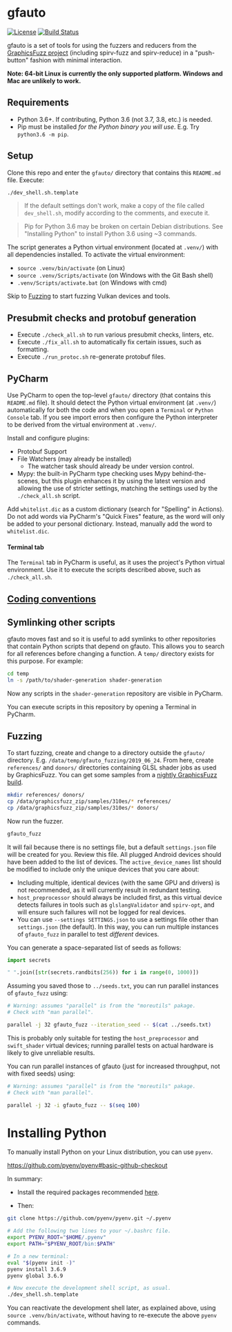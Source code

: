 # gfauto

[![License](https://img.shields.io/badge/License-Apache%202.0-blue.svg)](https://opensource.org/licenses/Apache-2.0)
[![Build Status](https://github.com/google/graphicsfuzz/workflows/.github/workflows/gfauto.yml/badge.svg)](https://github.com/google/graphicsfuzz/actions)


gfauto is a set of tools for using the fuzzers and reducers from the [GraphicsFuzz project](https://github.com/google/graphicsfuzz) (including spirv-fuzz and spirv-reduce) in a "push-button" fashion with minimal interaction.

**Note: 64-bit Linux is currently the only supported platform. Windows and Mac are unlikely to work.**

## Requirements

* Python 3.6+. If contributing, Python 3.6 (not 3.7, 3.8, etc.) is needed.
* Pip must be installed _for the Python binary you will use_. E.g. Try `python3.6 -m pip`.

## Setup

Clone this repo and enter the `gfauto/` directory that contains this `README.md` file. Execute:

```sh
./dev_shell.sh.template
```

> If the default settings don't work, make a copy of the file called `dev_shell.sh`, modify according to the comments, and execute it.

> Pip for Python 3.6 may be broken on certain Debian distributions.
> See "Installing Python" to install Python 3.6 using ~3 commands.

The script generates a Python virtual environment (located at `.venv/`) with all dependencies installed. To activate the virtual environment:

* `source .venv/bin/activate` (on Linux)
* `source .venv/Scripts/activate` (on Windows with the Git Bash shell)
* `.venv/Scripts/activate.bat` (on Windows with cmd)

Skip to [Fuzzing](#fuzzing) to start fuzzing Vulkan devices and tools.

## Presubmit checks and protobuf generation

* Execute `./check_all.sh` to run various presubmit checks, linters, etc.
* Execute `./fix_all.sh` to automatically fix certain issues, such as formatting.
* Execute `./run_protoc.sh` re-generate protobuf files.

## PyCharm

Use PyCharm to open the top-level `gfauto/` directory (that contains this `README.md` file).
It should detect the Python virtual environment (at `.venv/`) automatically
for both the code
and when you open a `Terminal` or `Python Console` tab.
If you see import errors
then configure the Python interpreter to be
derived from the virtual environment at `.venv/`.

Install and configure plugins:

* Protobuf Support
* File Watchers (may already be installed)
  * The watcher task should already be under version control.
* Mypy: the built-in PyCharm type checking uses Mypy behind-the-scenes, but this plugin enhances it by using the latest version and allowing the use of stricter settings, matching the settings used by the `./check_all.sh` script.

Add `whitelist.dic` as a custom dictionary (search for "Spelling" in Actions). Do not add words via PyCharm's "Quick Fixes" feature, as the word will only be added to your personal dictionary. Instead, manually add the word to `whitelist.dic`.

#### Terminal tab

The `Terminal` tab in PyCharm is useful, as it uses the project's Python virtual environment. Use it to execute the scripts described above, such as `./check_all.sh`.

## [Coding conventions](docs/conventions.md)

## Symlinking other scripts

gfauto moves fast and so it is useful to add symlinks to other repositories that contain Python scripts that depend on gfauto. This allows you to search for all references before changing a function. A `temp/` directory exists for this purpose. For example:

```sh
cd temp
ln -s /path/to/shader-generation shader-generation
```

Now any scripts in the `shader-generation` repository are visible in PyCharm.

You can execute scripts in this repository by opening a Terminal in PyCharm.


## Fuzzing

To start fuzzing, create and change to a directory outside the `gfauto/` directory. E.g. `/data/temp/gfauto_fuzzing/2019_06_24`. From here, create `references/` and `donors/` directories containing GLSL shader jobs as used by GraphicsFuzz.
You can get some samples from a [nightly GraphicsFuzz build](https://github.com/google/gfbuild-graphicsfuzz/releases).

```sh
mkdir references/ donors/
cp /data/graphicsfuzz_zip/samples/310es/* references/
cp /data/graphicsfuzz_zip/samples/310es/* donors/
```

Now run the fuzzer.

```sh
gfauto_fuzz
```

It will fail because there is no settings file, but a default `settings.json` file will be created for you.
Review this file.
All plugged Android devices should have been added to the list of devices.
The `active_device_names` list should be modified to include only the unique devices that you care about:

* Including multiple, identical devices (with the same GPU and drivers) is not recommended, as it will currently result in redundant testing.
* `host_preprocessor` should always be included first, as this virtual device detects failures in tools such as `glslangValidator` and `spirv-opt`, and will ensure such failures will not be logged for real devices.
* You can use `--settings SETTINGS.json` to use a settings file other than `settings.json` (the default). In this way, you can run multiple instances of `gfauto_fuzz` in parallel to test *different* devices.

You can generate a space-separated list of seeds as follows:

```python
import secrets

" ".join([str(secrets.randbits(256)) for i in range(0, 1000)])
```

Assuming you saved those to `../seeds.txt`, you can run parallel instances of `gfauto_fuzz` using:

```sh
# Warning: assumes "parallel" is from the "moreutils" pakage.
# Check with "man parallel".

parallel -j 32 gfauto_fuzz --iteration_seed -- $(cat ../seeds.txt)
```

This is probably only suitable for testing the `host_preprocessor` and `swift_shader` virtual devices; running parallel tests on actual hardware is likely to give unreliable results.

You can run parallel instances of gfauto (just for increased throughput, not with fixed seeds) using:

```sh
# Warning: assumes "parallel" is from the "moreutils" pakage.
# Check with "man parallel".

parallel -j 32 -i gfauto_fuzz -- $(seq 100)
```

# Installing Python

To manually install Python on your Linux distribution, you can use `pyenv`.

https://github.com/pyenv/pyenv#basic-github-checkout

In summary:

* Install the required packages recommended [here](https://github.com/pyenv/pyenv/wiki/Common-build-problems).

* Then:

```sh
git clone https://github.com/pyenv/pyenv.git ~/.pyenv

# Add the following two lines to your ~/.bashrc file.
export PYENV_ROOT="$HOME/.pyenv"
export PATH="$PYENV_ROOT/bin:$PATH"

# In a new terminal:
eval "$(pyenv init -)"
pyenv install 3.6.9
pyenv global 3.6.9

# Now execute the development shell script, as usual.
./dev_shell.sh.template
```

You can reactivate the development shell later,
as explained above, using
`source .venv/bin/activate`,
without having to re-execute the above `pyenv` commands.
